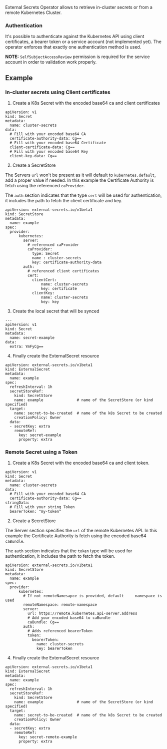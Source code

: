 External Secrets Operator allows to retrieve in-cluster secrets or from a remote Kubernetes Cluster.

### Authentication

It's possible to authenticate against the Kubernetes API using client certificates, a bearer token or a service account (not implemented yet). The operator enforces that exactly one authentication method is used.

**NOTE:** `SelfSubjectAccessReview` permission is required for the service account in order to validation work properly.

## Example

### In-cluster secrets using Client certificates

1. Create a K8s Secret with the encoded base64 ca and client certificates
   
```
apiVersion: v1
kind: Secret
metadata:
  name: cluster-secrets
data:
  # Fill with your encoded base64 CA
  certificate-authority-data: Cg==
  # Fill with your encoded base64 Certificate
  client-certificate-data: Cg==
  # Fill with your encoded base64 Key
  client-key-data: Cg==
```
2. Create a SecretStore

The Servers `url` won't be present as it will default to `kubernetes.default`, add a proper value if needed. In this example the Certificate Authority is fetch using the referenced `caProvider`.

The `auth` section indicates that the type `cert`  will be used for authentication, it includes the path to fetch the client certificate and key.


```
apiVersion: external-secrets.io/v1beta1
kind: SecretStore
metadata:
  name: example
spec:
  provider:
      kubernetes: 
        server: 
          # referenced caProvider
          caProvider: 
            type: Secret
            name : cluster-secrets
            key: certificate-authority-data
        auth:
          # referenced client certificates
          cert:
            clientCert: 
                name: cluster-secrets
                key: certificate
            clientKey: 
                name: cluster-secrets
                key: key
```
3. Create the local secret that will be synced 
              
```
---
apiVersion: v1
kind: Secret
metadata:
  name: secret-example
data:
  extra: YmFyCg==
```     
4. Finally create the ExternalSecret resource

```
apiVersion: external-secrets.io/v1beta1
kind: ExternalSecret
metadata:
  name: example
spec:
  refreshInterval: 1h           
  secretStoreRef:
    kind: SecretStore
    name: example               # name of the SecretStore (or kind specified)
  target:
    name: secret-to-be-created  # name of the k8s Secret to be created
    creationPolicy: Owner
  data:
  - secretKey: extra
    remoteRef:
      key: secret-example
      property: extra
```

### Remote Secret using a Token

1. Create a K8s Secret with the encoded base64 ca and client token.
   
```
apiVersion: v1
kind: Secret
metadata:
  name: cluster-secrets
data:
  # Fill with your encoded base64 CA
  certificate-authority-data: Cg==
stringData:
  # Fill with your string Token
  bearerToken: "my-token"
```
2. Create a SecretStore

The Server section specifies the `url` of the remote Kubernetes API. In this example the Certificate Authority is fetch using the encoded base64 `caBundle`. 

The `auth` section indicates that the  `token` type will be used for authentication, it includes the path to fetch the token.

```
apiVersion: external-secrets.io/v1beta1
kind: SecretStore
metadata:
  name: example
spec:
  provider:
      kubernetes: 
        # If not remoteNamesapce is provided, default     namespace is used
        remoteNamespace: remote-namespace
        server: 
          url: https://remote.kubernetes.api-server.address
          # Add your encoded base64 to caBundle
          caBundle: Cg==
        auth:
          # Adds referenced bearerToken
          token:
            bearerToken:
              name: cluster-secrets
              key: bearerToken
```     
4. Finally create the ExternalSecret resource

```
apiVersion: external-secrets.io/v1beta1
kind: ExternalSecret
metadata:
  name: example
spec:
  refreshInterval: 1h           
  secretStoreRef:
    kind: SecretStore
    name: example               # name of the SecretStore (or kind specified)
  target:
    name: secret-to-be-created  # name of the k8s Secret to be created
    creationPolicy: Owner
  data:
  - secretKey: extra
    remoteRef:
      key: secret-remote-example
      property: extra
```